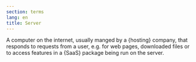```yaml
---
section: terms
lang: en
title: Server
---
```


A computer on the internet, usually manged by a {hosting} company, that responds to requests from a user, e.g. for web pages, downloaded files or to access features in a {SaaS} package being run on the server.